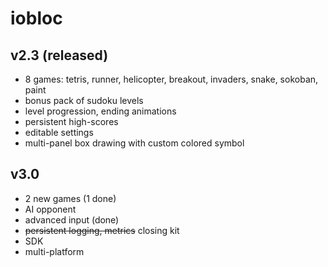 # iobloc
## v2.3 (released)
* 8 games: tetris, runner, helicopter, breakout, invaders, snake, sokoban, paint
* bonus pack of sudoku levels
* level progression, ending animations
* persistent high-scores
* editable settings
* multi-panel box drawing with custom colored symbol
## v3.0
* 2 new games (1 done)
* AI opponent
* advanced input (done)
* ~~persistent logging, metrics~~ closing kit
* SDK
* multi-platform
